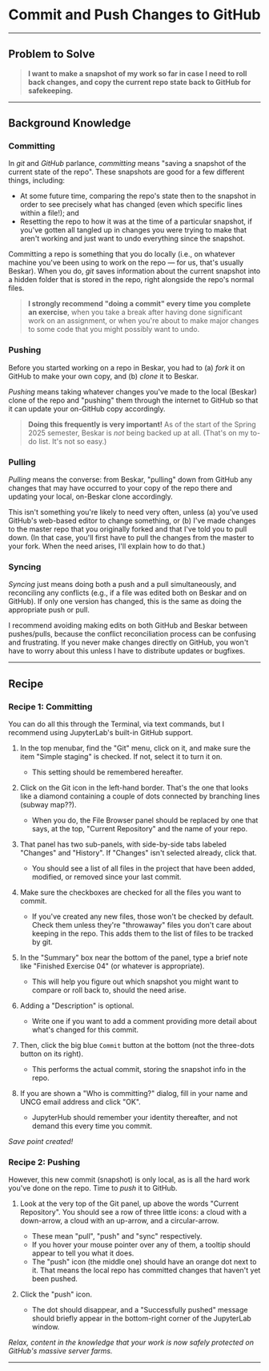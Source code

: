 # Commit and Push Changes to GitHub
___

## Problem to Solve

> **I want to make a snapshot of my work so far in case I need to roll back changes, and copy the current repo state back to GitHub for safekeeping.**

___
## Background Knowledge

### Committing

In _git_ and _GitHub_ parlance, _committing_ means "saving a snapshot of the current state of the repo". These snapshots are good for a few different things, including:

- At some future time, comparing the repo's state then to the snapshot in order to see precisely what has changed (even which specific lines within a file!); and
- Resetting the repo to how it was at the time of a particular snapshot, if you've gotten all tangled up in changes you were trying to make that aren't working and just want to undo everything since the snapshot.

Committing a repo is something that you do locally (i.e., on whatever machine you've been using to work on the repo — for us, that's usually Beskar). When you do, _git_ saves information about the current snapshot into a hidden folder that is stored in the repo, right alongside the repo's normal files.

> **I strongly recommend "doing a commit" every time you complete an exercise**, when you take a break after having done significant work on an assignment, or when you're about to make major changes to some code that you might possibly want to undo.

### Pushing

Before you started working on a repo in Beskar, you had to (a) _fork_ it on GitHub to make your own copy, and (b) _clone_ it to Beskar.

_Pushing_ means taking whatever changes you've made to the local (Beskar) clone of the repo and "pushing" them through the internet to GitHub so that it can update your on-GitHub copy accordingly.

> **Doing this frequently is very important!** As of the start of the Spring 2025 semester, Beskar is _not_ being backed up at all. (That's on my to-do list. It's not so easy.)

### Pulling

_Pulling_ means the converse: from Beskar, "pulling" down from GitHub any changes that may have occurred to your copy of the repo there and updating your local, on-Beskar clone accordingly.

This isn't something you're likely to need very often, unless (a) you've used GitHub's web-based editor to change something, or (b) I've made changes to the master repo that you originally forked and that I've told you to pull down. (In that case, you'll first have to pull the changes from the master to your fork. When the need arises, I'll explain how to do that.)

### Syncing

_Syncing_ just means doing both a push and a pull simultaneously, and reconciling any conflicts (e.g., if a file was edited both on Beskar and on GitHub). If only one version has changed, this is the same as doing the appropriate push or pull.

I recommend avoiding making edits on both GitHub and Beskar between pushes/pulls, because the conflict reconciliation process can be confusing and frustrating. If you never make changes directly on GitHub, you won't have to worry about this unless I have to distribute updates or bugfixes.

___
## Recipe

### Recipe 1: Committing

You can do all this through the Terminal, via text commands, but I recommend using JupyterLab's built-in GitHub support.

1. In the top menubar, find the "Git" menu, click on it, and make sure the item "Simple staging" is checked. If not, select it to turn it on.
    - This setting should be remembered hereafter.

1. Click on the Git icon in the left-hand border. That's the one that looks like a diamond containing a couple of dots connected by branching lines (subway map??).
    - When you do, the File Browser panel should be replaced by one that says, at the top, "Current Repository" and the name of your repo.

1. That panel has two sub-panels, with side-by-side tabs labeled "Changes" and "History". If "Changes" isn't selected already, click that.
    - You should see a list of all files in the project that have been added, modified, or removed since your last commit. 

1. Make sure the checkboxes are checked for all the files you want to commit.
    - If you've created any new files, those won't be checked by default. Check them unless they're "throwaway" files you don't care about keeping in the repo. This adds them to the list of files to be tracked by git.

1. In the "Summary" box near the bottom of the panel, type a brief note like "Finished Exercise 04" (or whatever is appropriate).
    - This will help you figure out which snapshot you might want to compare or roll back to, should the need arise.

1. Adding a "Description" is optional.
    - Write one if you want to add a comment providing more detail about what's changed for this commit.

1. Then, click the big blue `Commit` button at the bottom (not the three-dots button on its right).
    - This performs the actual commit, storing the snapshot info in the repo.

1. If you are shown a "Who is committing?" dialog, fill in your name and UNCG email address and click "OK".
    - JupyterHub should remember your identity thereafter, and not demand this every time you commit.

_Save point created!_

### Recipe 2: Pushing

However, this new commit (snapshot) is only local, as is all the hard work you've done on the repo. Time to _push_ it to GitHub.

1. Look at the very top of the Git panel, up above the words "Current Repository". You should see a row of three little icons: a cloud with a down-arrow, a cloud with an up-arrow, and a circular-arrow.
    - These mean "pull", "push" and "sync" respectively.
    - If you hover your mouse pointer over any of them, a tooltip should appear to tell you what it does.
    - The "push" icon (the middle one) should have an orange dot next to it. That means the local repo has committed changes that haven't yet been pushed.

2. Click the "push" icon.
    - The dot should disappear, and a "Successfully pushed" message should briefly appear in the bottom-right corner of the JupyterLab window.

_Relax, content in the knowledge that your work is now safely protected on GitHub's massive server farms._
___
